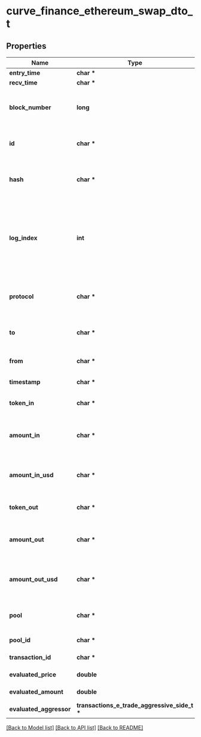 # curve_finance_ethereum_swap_dto_t

## Properties
Name | Type | Description | Notes
------------ | ------------- | ------------- | -------------
**entry_time** | **char \*** |  | [optional] 
**recv_time** | **char \*** |  | [optional] 
**block_number** | **long** | Number of block in which entity was recorded. | [optional] 
**id** | **char \*** | Swap-(transaction hash)-(log index) | [optional] 
**hash** | **char \*** | Transaction hash of the transaction that emitted this event | [optional] 
**log_index** | **int** | Event log index. For transactions that don&#39;t emit event, create arbitrary index starting from 0 | [optional] 
**protocol** | **char \*** | The protocol this transaction belongs to | [optional] 
**to** | **char \*** | Address that received the tokens | [optional] 
**from** | **char \*** | Address that sent the tokens | [optional] 
**timestamp** | **char \*** | Timestamp of this event | [optional] 
**token_in** | **char \*** | Token deposited into pool | [optional] 
**amount_in** | **char \*** | Amount of token deposited into pool in native units | [optional] 
**amount_in_usd** | **char \*** | Amount of token deposited into pool in USD | [optional] 
**token_out** | **char \*** | Token withdrawn from pool | [optional] 
**amount_out** | **char \*** | Amount of token withdrawn from pool in native units | [optional] 
**amount_out_usd** | **char \*** | Amount of token withdrawn from pool in USD | [optional] 
**pool** | **char \*** | The pool involving this transaction | [optional] 
**pool_id** | **char \*** |  | [optional] [readonly] 
**transaction_id** | **char \*** |  | [optional] [readonly] 
**evaluated_price** | **double** |  | [optional] [readonly] 
**evaluated_amount** | **double** |  | [optional] [readonly] 
**evaluated_aggressor** | **transactions_e_trade_aggressive_side_t \*** |  | [optional] 

[[Back to Model list]](../README.md#documentation-for-models) [[Back to API list]](../README.md#documentation-for-api-endpoints) [[Back to README]](../README.md)


